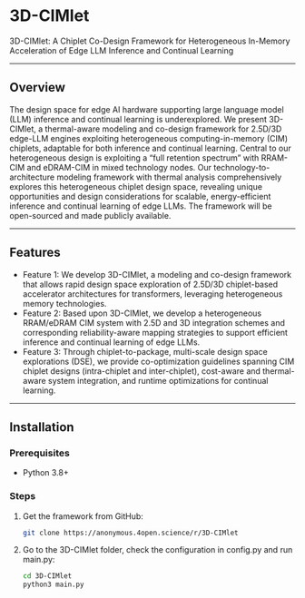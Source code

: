 # 3D-CIMlet

3D-CIMlet: A Chiplet Co-Design Framework for Heterogeneous In-Memory Acceleration of Edge LLM Inference and Continual Learning

<!-- ---

## Table of Contents

1. [Overview](#overview)
2. [Features](#features)
3. [Installation](#installation)
4. [Usage](#usage)
5. [Configuration](#configuration)
6. [Examples](#examples)
7. [Contributing](#contributing)
8. [License](#license) -->

---

## Overview

The design space for edge AI hardware supporting large language model (LLM) inference and continual learning is underexplored. We present 3D-CIMlet, a thermal-aware modeling and co-design framework for 2.5D/3D edge-LLM engines exploiting heterogeneous computing-in-memory (CIM) chiplets, adaptable for both inference and continual learning. Central to our heterogeneous design is exploiting a “full retention spectrum” with RRAM-CIM and eDRAM-CIM in mixed technology nodes. Our technology-to-architecture modeling framework with thermal analysis comprehensively explores this heterogeneous chiplet design space, revealing unique opportunities and design considerations for scalable, energy-efficient inference and continual learning of edge LLMs. The framework will be open-sourced and made publicly available.

---

## Features

- Feature 1: We develop 3D-CIMlet, a modeling and co-design framework that allows rapid design space exploration of 2.5D/3D chiplet-based accelerator architectures for transformers, leveraging heterogeneous memory technologies.
- Feature 2: Based upon 3D-CIMlet, we develop a heterogeneous RRAM/eDRAM CIM system with 2.5D and 3D integration schemes and corresponding reliability-aware mapping strategies to support efficient inference and continual learning of edge LLMs.
- Feature 3: Through chiplet-to-package, multi-scale design space explorations (DSE), we provide co-optimization guidelines spanning CIM chiplet designs (intra-chiplet and inter-chiplet), cost-aware and thermal-aware system integration, and runtime optimizations for continual learning.

---

## Installation

### Prerequisites

- Python 3.8+

### Steps

1. Get the framework from GitHub:
   ```bash
   git clone https://anonymous.4open.science/r/3D-CIMlet
2. Go to the 3D-CIMlet folder, check the configuration in config.py and run main.py:
   ```bash
   cd 3D-CIMlet
   python3 main.py